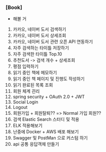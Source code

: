 ### [Book]

- 해볼 거 
  
1. 카카오, 네이버 도서 검색하기
2. 카카오, 네이버 도서 상세조회
3. 카카오, 네이버 도서 관련 오픈 API 연동하기
4. 자주 검색하는 타이틀 저장하기
5. 자주 검색한 타이틀 Top.10
6. 추천도서 -> 검색 개수 + 상세조회
7. 평점 입력하기
8. 읽기 중인 책에 메모하기
9. 읽기 중인 책 페이지 및 진행도 작성하기
10. 읽기 완료된 목록 조회
11. 회원 체계 괸리
12. spring security + OAuth 2.0 + JWT
13. Social Login
14. Logout
15. 회원가입 + 회원탈퇴?? => Normal 가입 회원??
16. 검색 Elastic Search 스터디 및 적용
17. ELK 적용해보기
18. 난중에 Docker + AWS 배포 해보기
19. Swagger 및 PostMan 으로 커스텀 하기
20. api 공통 응답객체 만들기
